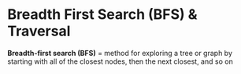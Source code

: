# Breadth First Search (BFS) & Traversal

**Breadth-first search (BFS)** = method for exploring a tree or graph by starting with all of the closest nodes, then the next closest, and so on



